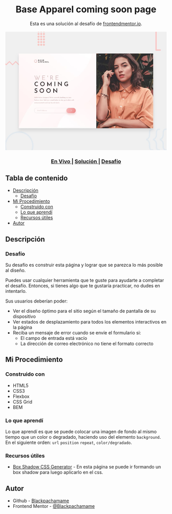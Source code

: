 <h1 align="center">Base Apparel coming soon page</h1>

<div align="center">
   Esta es una solución al desafío de <a href="https://www.frontendmentor.io/">frontendmentor.io</a>.
</div>
<br>
<div align="center">
<img src="design/desktop-preview.jpg"></img>
  <h3>
    <a href="https://frontendmentor/newbie/base-apparel-coming-soon/">
      En Vivo
    </a>
    <span> | </span>
    <a href="https://www.frontendmentor.io/solutions/base-apparel-coming-soon-page-repasando-EgVMS01pgE">
      Solución
    </a>
   <span> | </span>
    <a href="https://www.frontendmentor.io/challenges/base-apparel-coming-soon-page-5d46b47f8db8a7063f9331a0">
      Desafío
    </a>
  </h3>
</div>

## Tabla de contenido

- [Descripción](#descripción)
  - [Desafío](#desafío)
- [Mi Procedimiento](#mi-procedimiento)
  - [Construido con](#construido-con)
  - [Lo que aprendí](#lo-que-aprendí)
  - [Recursos útiles](#recursos-útiles)
- [Autor](#autor)

## Descripción

### Desafío

Su desafío es construir esta página y lograr que se parezca lo más posible al diseño.

Puedes usar cualquier herramienta que te guste para ayudarte a completar el desafío. Entonces, si tienes algo que te gustaría practicar, no dudes en intentarlo.

Sus usuarios deberían poder:

- Ver el diseño óptimo para el sitio según el tamaño de pantalla de su dispositivo
- Ver estados de desplazamiento para todos los elementos interactivos en la página
- Reciba un mensaje de error cuando se envíe el formulario si:
  - El campo de entrada está vacío
  - La dirección de correo electrónico no tiene el formato correcto

## Mi Procedimiento

### Construido con

- HTML5
- CSS3
- Flexbox
- CSS Grid
- BEM

### Lo que aprendí

Lo que aprendí es que se puede colocar una imagen de fondo al mismo tiempo que un color o degradado, haciendo uso del elemento `background`. En el siguiente orden: `url` `position` `repeat`, `color/degradado`.

### Recursos útiles

- [Box Shadow CSS Generator](https://cssgenerator.org/box-shadow-css-generator.html) - En esta página se puede ir formando un box shadow para luego aplicarlo en el css.

## Autor

- Github - [Blackpachamame](https://github.com/Blackpachamame)
- Frontend Mentor - [@Blackpachamame](https://www.frontendmentor.io/profile/Blackpachamame)
